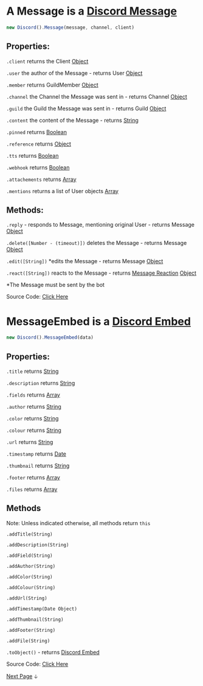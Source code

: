 # A Message is a [Discord Message](https://discord.com/developers/docs/resources/channel#message-object)
```js
new Discord().Message(message, channel, client)
```

## Properties:


`.client` returns the Client [Object](https://javascript.info/object)

`.user` the author of the Message - returns User [Object](https://javascript.info/object)

`.member` returns GuildMember [Object](https://javascript.info/object)

`.channel` the Channel the Message was sent in - returns Channel [Object](https://javascript.info/object)

`.guild` the Guild the Message was sent in - returns Guild [Object](https://javascript.info/object)

`.content` the content of the Message - returns [String](https://javascript.info/types#string)

`.pinned` returns [Boolean](https://javascript.info/types#boolean-logical-type)

`.reference` returns [Object](https://javascript.info/object)

`.tts` returns [Boolean](https://javascript.info/types#boolean-logical-type)

`.webhook` returns [Boolean](https://javascript.info/types#boolean-logical-type)

`.attachements` returns [Array](https://javascript.info/array) 

`.mentions` returns a list of User objects [Array](https://javascript.info/array) 

## Methods:

`.reply` - responds to Message, mentioning original User - returns Message [Object](https://javascript.info/object)

`.delete([Number - (timeout)])` deletes the Message - returns Message [Object](https://javascript.info/object)

`.edit([String])` *edits the Message - returns Message [Object](https://javascript.info/object)

`.react([String])` reacts to the Message - returns [Message Reaction](https://github.com/discordjslib/discordjslib/blob/main/Documentation/Classes/Reaction.md) [Object](https://javascript.info/object)

*The Message must be sent by the bot

Source Code: [Click Here](https://github.com/discordjslib/discordjslib/blob/main/lib/Classes/Messages/Message.js)   

# MessageEmbed is a [Discord Embed](https://discord.com/developers/docs/resources/channel#embed-object)
```js
new Discord().MessageEmbed(data)
```

## Properties:                                                                 

`.title` returns [String](https://javascript.info/types#string)                 

`.description` returns [String](https://javascript.info/types#string)             

`.fields` returns [Array](https://javascript.info/array)                        

`.author` returns [String](https://javascript.info/types#string)       

`.color` returns [String](https://javascript.info/types#string)                 

`.colour` returns [String](https://javascript.info/types#string)                

`.url` returns [String](https://javascript.info/types#string)                  

`.timestamp` returns [Date](https://javascript.info/date)                       

`.thumbnail` returns [String](https://javascript.info/types#string)             

`.footer` returns [Array](https://javascript.info/array)                      

`.files` returns [Array](https://javascript.info/array)                         

                                                                          
 ## Methods

Note: Unless indicated otherwise, all methods return `this`

`.addTitle(String)` 

`.addDescription(String)` 

`.addField(String)`

`.addAuthor(String)`

`.addColor(String)`

`.addColour(String)`

`.addUrl(String)`

`.addTimestamp(Date Object)`

`.addThumbnail(String)`

`.addFooter(String)`

`.addFile(String)`

`.toObject()` - returns [Discord Embed](https://discord.com/developers/docs/resources/channel#embed-object)


Source Code: [Click Here](https://github.com/discordjslib/discordjslib/tree/main/lib/Classes/Message/MessageEmbed.js)

[Next Page](https://github.com/discordjslib/discordjslib/blob/main/Documentation/Classes/Reaction.md) 🡣
